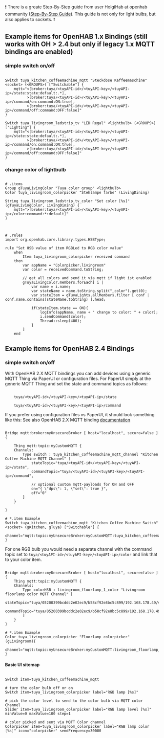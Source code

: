 :exclamation: There is a greate Step-By-Step guide from user HolgiHab at openhab community ([Step-By-Step Guide](
https://community.openhab.org/t/step-by-step-guide-for-adding-tuya-bulbs-smart-life-to-oh2-using-tuya-mqtt-js-by-agentk/59371)). This guide is not only for light bulbs, but also applies to sockets. :exclamation:

## Example items for OpenHAB 1.x Bindings (still works with OH > 2.4 but only if legacy 1.x MQTT bindings are enabled)
### simple switch on/off
```

Switch tuya_kitchen_coffeemachine_mqtt "Steckdose Kaffeemaschine" <socket> (<GROUPS>) ["Switchable"] {
    mqtt="<[broker:tuya/<tuyAPI-id>/<tuyAPI-key>/<tuyAPI-ip>/state:state:default:.*],
          >[broker:tuya/<tuyAPI-id>/<tuyAPI-key>/<tuyAPI-ip>/command/on:command:ON:true],
          >[broker:tuya/<tuyAPI-id>/<tuyAPI-key>/<tuyAPI-ip>/command/off:command:OFF:false]"
}

Switch tuya_livingroom_ledstrip_tv "LED Regal" <lightbulb> (<GROUPS>) ["Lighting"] {
    mqtt="<[broker:tuya/<tuyAPI-id>/<tuyAPI-key>/<tuyAPI-ip>/state:state:default:.*],
          >[broker:tuya/<tuyAPI-id>/<tuyAPI-key>/<tuyAPI-ip>/command/on:command:ON:true],
          >[broker:tuya/<tuyAPI-id>/<tuyAPI-key>/<tuyAPI-ip>/command/off:command:OFF:false]"
}

```

### change color of lightbulb
```

# .items
Group gTuyaLivingColor "Tuya color group" <lightbulb>
Color tuya_livingroom_colorpicker "Stehlampe farbe" (LivingDining)

String tuya_livingroom_ledstrip_tv_color "Set color [%s]" (gTuyaLivingColor, LivingDining) {
    mqtt=">[broker:tuya/<tuyAPI-id>/<tuyAPI-key>/<tuyAPI-ip>/color:command:*:default]"
}



# .rules
import org.openhab.core.library.types.HSBType;

rule "Set HSB value of item RGBLed to RGB color value"
    when
        Item tuya_livingroom_colorpicker received command
    then
        var appName = "Colorpicker.livingroom"
        var color = receivedCommand.toString;

        // get all colors and send it via mqtt if light ist enabled
        gTuyaLivingColor.members.forEach[ i |
            var name = i.name;
            var stateName = name.toString.split("_color").get(0);
            var stateItem = gTuyaLights.allMembers.filter [ conf | conf.name.contains(stateName.toString) ].head;

            if(stateItem.state == ON){
                logInfo(appName, name + " change to color: " + color);
                i.sendCommand(color);
                Thread::sleep(400);
            }
        ]
    end

```

## Example items for OpenHAB 2.4 Bindings
### simple switch on/off

With OpenHAB 2.X MQTT bindings you can add devices using a generic MQTT Thing via PaperUI or 
configuration files.  For PaperUI simply at the generic MQTT Thing and set the state and
command topics as follows:
```

    tuya/<tuyAPI-id>/<tuyAPI-key>/<tuyAPI-ip>/state

    tuya/<tuyAPI-id>/<tuyAPI-key>/<tuyAPI-ip>/command

```

If you prefer using configuration files vs PaperUI, it should look something like this:
See also OpenHAB 2.X MQTT binding [documentation](https://www.openhab.org/v2.4/addons/bindings/mqtt.generic/)

```

Bridge mqtt:broker:myUnsecureBroker [ host="localhost", secure=false ]
{

    Thing mqtt:topic:myCustomMQTT {
    Channels:
        Type switch : tuya_kitchen_coffeemachine_mqtt_channel "Kitchen Coffee Machine MQTT Channel" [
            stateTopic="tuya/<tuyAPI-id>/<tuyAPI-key>/<tuyAPI-ip>/state",
            commandTopic="tuya/<tuyAPI-id>/<tuyAPI-key>/<tuyAPI-ip>/command",

            // optional custom mqtt-payloads for ON and OFF
            on="{ \"dps\": 1, \"set\": true }",
            off="0"
        ]
    }

}

# *.item Example
Switch tuya_kitchen_coffeemachine_mqtt "Kitchen Coffee Machine Switch" <socket> (gKitchen, gTuya) ["Switchable"] {
    channel="mqtt:topic:myUnsecureBroker:myCustomMQTT:tuya_kitchen_coffeemachine_mqtt_channel"
}

```

For one RGB bulb you would need a separate channel with the command topic set to
`tuya/<tuyAPI-id>/<tuyAPI-key>/<tuyAPI-ip>/color` and link that to your color item.

```

Bridge mqtt:broker:myUnsecureBroker [ host="localhost", secure=false ]
{
    Thing mqtt:topic:myCustomMQTT {
    Channels:
        Type colorHSB : livingroom_floorlamp_1_color "Livingroom floorlamp color MQTT Channel" [
            stateTopic="tuya/05200399bcddc2e02ec9/b58cf92e8bc5c899/192.168.178.49/state",
            commandTopic="tuya/05200399bcddc2e02ec9/b58cf92e8bc5c899/192.168.178.49/color"
        ]
    }
}

# *.item Example
Color tuya_livingroom_colorpicker "Floorlamp colorpicker" (gLivingroom){
    channel="mqtt:topic:myUnsecureBroker:myCustomMQTT:livingroom_floorlamp_1_color"
}

```

#### Basic UI sitemap
```

Switch item=tuya_kitchen_coffeemachine_mqtt

# turn the color bulb off or on
Switch item=tuya_livingroom_colorpicker label="RGB lamp [%s]" 

# pick the color level to send to the color bulb via MQTT color Channel
Slider item=tuya_livingroom_colorpicker label="RGB lamp level [%s]" minValue=0 maxValue=100 step=1

# color picked and sent via MQTT Color channel
Colorpicker item=tuya_livingroom_colorpicker label="RGB lamp color [%s]" icon="colorpicker" sendFrequency=30000


```
